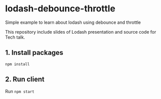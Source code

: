 # lodash-debounce-throttle
Simple example to learn about lodash using debounce and throttle

This repository include slides of Lodash presentation and source code for Tech talk.
## 1. Install packages
`npm install`
## 2. Run client
Run `npm start`
